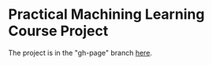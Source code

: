 # Practical Machining Learning Course Project
The project is in the "gh-page" branch [here](https://github.com/jk100a/Practical_Machining_Learning_Course_Project/tree/gh-pages).

